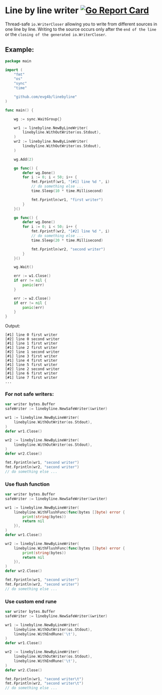 # Line by line writer [![Go Report Card](https://goreportcard.com/badge/github.com/evg4b/linebyline)](https://goreportcard.com/report/github.com/evg4b/linebyline)

Thread-safe `io.WriterCloser` allowing you to write from different sources in one line by line.
Writing to the source occurs only after the `end of the line` or the `closing of the generated io.WriterCloser`.

## Example:

``` GO
package main

import (
	"fmt"
	"os"
	"sync"
	"time"

	"github.com/evg4b/linebyline"
)

func main() {

	wg := sync.WaitGroup{}

	wr1 := linebyline.NewByLineWriter(
	    linebyline.WithOutWriter(os.Stdout),
	)
	wr2 := linebyline.NewByLineWriter(
	    linebyline.WithOutWriter(os.Stdout),
	)

	wg.Add(2)

	go func() {
		defer wg.Done()
		for i := 0; i < 50; i++ {
			fmt.Fprintf(wr1, "[#1] line %d ", i)
			// do something else ...
			time.Sleep(10 * time.Millisecond)

			fmt.Fprintln(wr1, "first writer")
		}
	}()

	go func() {
		defer wg.Done()
		for i := 0; i < 50; i++ {
			fmt.Fprintf(wr2, "[#2] line %d ", i)
			// do something else ...
			time.Sleep(20 * time.Millisecond)

			fmt.Fprintln(wr2, "second writer")
		}
	}()

	wg.Wait()

	err := w1.Close()
	if err != nil {
		panic(err)
	}

	err := w2.Close()
	if err != nil {
		panic(err)
	}
}
```

Output:

```
[#1] line 0 first writer
[#2] line 0 second writer
[#1] line 1 first writer
[#1] line 2 first writer
[#2] line 1 second writer
[#1] line 3 first writer
[#1] line 4 first writer
[#1] line 5 first writer
[#2] line 2 second writer
[#1] line 6 first writer
[#1] line 7 first writer
...
```

### For not safe writers:

``` GO
var writer bytes.Buffer
safeWriter := linebyline.NewSafeWriter(&writer)

wr1 := linebyline.NewByLineWriter(
    linebyline.WithOutWriter(os.Stdout),
)
defer wr1.Close()

wr2 := linebyline.NewByLineWriter(
    linebyline.WithOutWriter(os.Stdout),
)
defer wr2.Close()

fmt.Fprintln(wr1, "second writer")
fmt.Fprintln(wr2, "second writer")
// do something else ...

```

### Use flush function

``` GO
var writer bytes.Buffer
safeWriter := linebyline.NewSafeWriter(&writer)

wr1 := linebyline.NewByLineWriter(
    linebyline.WithFlushFunc(func(bytes []byte) error {
        print(string(bytes))
        return nil
    }),
)
defer wr1.Close()

wr2 := linebyline.NewByLineWriter(
    linebyline.WithFlushFunc(func(bytes []byte) error {
        print(string(bytes))
        return nil
    }),
)
defer wr2.Close()

fmt.Fprintln(wr1, "second writer")
fmt.Fprintln(wr2, "second writer")
// do something else ...
```

### Use custom end rune

``` GO
var writer bytes.Buffer
safeWriter := linebyline.NewSafeWriter(&writer)

wr1 := linebyline.NewByLineWriter(
    linebyline.WithOutWriter(os.Stdout),
    linebyline.WithEndRune('\t'),
)
defer wr1.Close()

wr2 := linebyline.NewByLineWriter(
    linebyline.WithOutWriter(os.Stdout),
    linebyline.WithEndRune('\t'),
)
defer wr2.Close()

fmt.Fprintln(wr1, "second writer\t")
fmt.Fprintln(wr2, "second writer\t")
// do something else ...
```